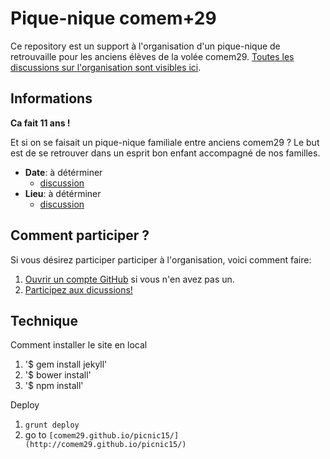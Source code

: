 # Pique-nique comem+29

Ce repository est un support à l'organisation d'un pique-nique de retrouvaille pour les anciens élèves de la volée comem29.
[Toutes les discussions sur l'organisation sont visibles ici](https://github.com/comem29/picnic15/issues).

## Informations

**Ca fait 11 ans !**

Et si on se faisait un pique-nique familiale entre anciens comem29 ?
Le but est de se retrouver dans un esprit bon enfant accompagné de nos familles.

- **Date**: à détérminer
  - [discussion](https://github.com/comem29/picnic15/issues/1)
- **Lieu**: à détérminer
  - [discussion](https://github.com/comem29/picnic15/issues/2)

## Comment participer ?

Si vous désirez participer participer à l'organisation, voici comment faire:

1. [Ouvrir un compte GitHub](https://github.com/) si vous n'en avez pas un.
1. [Participez aux dicussions!](https://github.com/comem29/picnic15/issues)


## Technique

Comment installer le site en local

1. '$ gem install jekyll'
1. '$ bower install'
1. '$ npm install'

Deploy

1. `grunt deploy`
1. go to `[comem29.github.io/picnic15/](http://comem29.github.io/picnic15/)`
